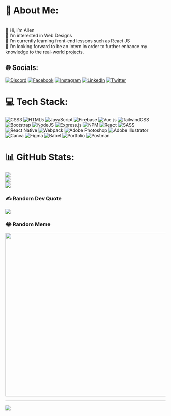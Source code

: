 # 💫 About Me:
<br>👋 Hi, I’m Allen<br>👀 I’m interested in Web Designs<br>🌱 I’m currently learning front-end lessons such as React JS<br>💞️ I’m looking forward to be an Intern in order to further enhance my knowledge to the real-world projects.


## 🌐 Socials:
[![Discord](https://img.shields.io/badge/Discord-%237289DA.svg?logo=discord&logoColor=white)](https://discord.gg/MCRX#9592) [![Facebook](https://img.shields.io/badge/Facebook-%231877F2.svg?logo=Facebook&logoColor=white)](https://facebook.com/huy.abad) [![Instagram](https://img.shields.io/badge/Instagram-%23E4405F.svg?logo=Instagram&logoColor=white)](https://instagram.com/yow_allen) [![LinkedIn](https://img.shields.io/badge/LinkedIn-%230077B5.svg?logo=linkedin&logoColor=white)](https://linkedin.com/in/von-allen-abad-4349b7265) [![Twitter](https://img.shields.io/badge/Twitter-%231DA1F2.svg?logo=Twitter&logoColor=white)](https://twitter.com/yow_allenn) 

# 💻 Tech Stack:
![CSS3](https://img.shields.io/badge/css3-%231572B6.svg?style=for-the-badge&logo=css3&logoColor=white) ![HTML5](https://img.shields.io/badge/html5-%23E34F26.svg?style=for-the-badge&logo=html5&logoColor=white) ![JavaScript](https://img.shields.io/badge/javascript-%23323330.svg?style=for-the-badge&logo=javascript&logoColor=%23F7DF1E) ![Firebase](https://img.shields.io/badge/firebase-%23039BE5.svg?style=for-the-badge&logo=firebase) ![Vue.js](https://img.shields.io/badge/vuejs-%2335495e.svg?style=for-the-badge&logo=vuedotjs&logoColor=%234FC08D) ![TailwindCSS](https://img.shields.io/badge/tailwindcss-%2338B2AC.svg?style=for-the-badge&logo=tailwind-css&logoColor=white) ![Bootstrap](https://img.shields.io/badge/bootstrap-%23563D7C.svg?style=for-the-badge&logo=bootstrap&logoColor=white) ![NodeJS](https://img.shields.io/badge/node.js-6DA55F?style=for-the-badge&logo=node.js&logoColor=white) ![Express.js](https://img.shields.io/badge/express.js-%23404d59.svg?style=for-the-badge&logo=express&logoColor=%2361DAFB) ![NPM](https://img.shields.io/badge/NPM-%23000000.svg?style=for-the-badge&logo=npm&logoColor=white) ![React](https://img.shields.io/badge/react-%2320232a.svg?style=for-the-badge&logo=react&logoColor=%2361DAFB) ![SASS](https://img.shields.io/badge/SASS-hotpink.svg?style=for-the-badge&logo=SASS&logoColor=white) ![React Native](https://img.shields.io/badge/react_native-%2320232a.svg?style=for-the-badge&logo=react&logoColor=%2361DAFB) ![Webpack](https://img.shields.io/badge/webpack-%238DD6F9.svg?style=for-the-badge&logo=webpack&logoColor=black) ![Adobe Photoshop](https://img.shields.io/badge/adobephotoshop-%2331A8FF.svg?style=for-the-badge&logo=adobephotoshop&logoColor=white) ![Adobe Illustrator](https://img.shields.io/badge/adobeillustrator-%23FF9A00.svg?style=for-the-badge&logo=adobeillustrator&logoColor=white) ![Canva](https://img.shields.io/badge/Canva-%2300C4CC.svg?style=for-the-badge&logo=Canva&logoColor=white) 	![Figma](https://img.shields.io/badge/figma-%23F24E1E.svg?style=for-the-badge&logo=figma&logoColor=white) ![Babel](https://img.shields.io/badge/Babel-F9DC3e?style=for-the-badge&logo=babel&logoColor=black) ![Portfolio](https://img.shields.io/badge/Portfolio-%23000000.svg?style=for-the-badge&logo=firefox&logoColor=#FF7139) ![Postman](https://img.shields.io/badge/Postman-FF6C37?style=for-the-badge&logo=postman&logoColor=white)
# 📊 GitHub Stats:
![](https://github-readme-stats.vercel.app/api?username=yowallen&theme=radical&hide_border=false&include_all_commits=false&count_private=false)<br/>
![](https://github-readme-streak-stats.herokuapp.com/?user=yowallen&theme=radical&hide_border=false)<br/>
![](https://github-readme-stats.vercel.app/api/top-langs/?username=yowallen&theme=radical&hide_border=false&include_all_commits=false&count_private=false&layout=compact)

### ✍️ Random Dev Quote
![](https://quotes-github-readme.vercel.app/api?type=horizontal&theme=radical)

### 😂 Random Meme
<img src="https://intro-web-dev.media-ed-online.com/img/posts/easy-peasy.jpg" width="512px"/>

---
[![](https://visitcount.itsvg.in/api?id=yowallen&icon=6&color=12)](https://visitcount.itsvg.in)

<!-- Proudly created with GPRM ( https://gprm.itsvg.in ) -->
